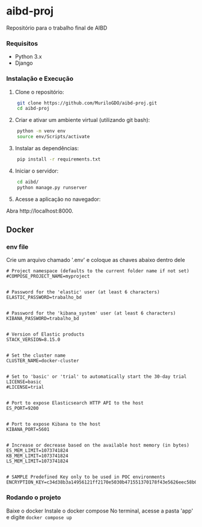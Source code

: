 # aibd-proj
Repositório para o trabalho final de AIBD

### Requisitos
- Python 3.x
- Django

### Instalação e Execução
1. Clone o repositório:

``` bash
    git clone https://github.com/MuriloGDO/aibd-proj.git
    cd aibd-proj
```
2. Criar e ativar um ambiente virtual (utilizando git bash):

```bash
    python -m venv env
    source env/Scripts/activate
```

3. Instalar as dependências:

```bash
    pip install -r requirements.txt
```

4. Iniciar o servidor:

```bash
    cd aibd/
    python manage.py runserver
```

5. Acesse a aplicação no navegador:

Abra http://localhost:8000.



## Docker

### env file
Crie um arquivo chamado '.env' e coloque as chaves abaixo dentro dele

```
# Project namespace (defaults to the current folder name if not set)
#COMPOSE_PROJECT_NAME=myproject


# Password for the 'elastic' user (at least 6 characters)
ELASTIC_PASSWORD=trabalho_bd


# Password for the 'kibana_system' user (at least 6 characters)
KIBANA_PASSWORD=trabalho_bd


# Version of Elastic products
STACK_VERSION=8.15.0


# Set the cluster name
CLUSTER_NAME=docker-cluster


# Set to 'basic' or 'trial' to automatically start the 30-day trial
LICENSE=basic
#LICENSE=trial


# Port to expose Elasticsearch HTTP API to the host
ES_PORT=9200


# Port to expose Kibana to the host
KIBANA_PORT=5601


# Increase or decrease based on the available host memory (in bytes)
ES_MEM_LIMIT=1073741824
KB_MEM_LIMIT=1073741824
LS_MEM_LIMIT=1073741824


# SAMPLE Predefined Key only to be used in POC environments
ENCRYPTION_KEY=c34d38b3a14956121ff2170e5030b471551370178f43e5626eec58b04a30fae2

```

### Rodando o projeto
Baixe o docker
Instale o docker compose
No terminal, acesse a pasta 'app'  e digite `docker compose up`